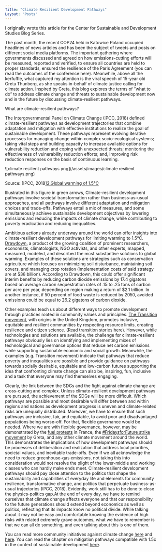```yaml
---
Title: "Climate Resilient Development Pathways"
Layout: "Posts"
---
```


I originally wrote this article for the  Center for Sustainable and Development Studies Blog Series.

The past month, the recent COP24 held in Katowice Poland occupied headlines of news articles and has been the subject of tweets and posts on different social media platforms. The important gathering where governments discussed and agreed on how emissions-cutting efforts will be measured, reported and verified, to ensure all countries are held to proper standards, ensured the resilience of the Paris Agreement (you can read the outcomes of the conference here). Meanwhile, above all the kerfuffle, what captured my attention is the viral speech of 15-year old Greta Thunberg, as she speaks in-behalf of climate justice calling for climate action. Inspired by Greta, this blog explores the terms of “what to do” to address climate change and threats to sustainable development now and in the future by discussing climate-resilient pathways.  

What are climate-resilient pathways?

The Intergovernmental Panel on Climate Change (IPCC, 2018) defined climate-resilient pathways as development trajectories that combine adaptation and mitigation with effective institutions to realize the goal of sustainable development. These pathways represent evolving iterative processes for managing change within complex socio-ecological systems; taking vital steps and building capacity to increase available options for vulnerability reduction and coping with unexpected threats; monitoring the effectiveness of vulnerability reduction efforts; and, improving risk reduction responses on the basis of continuous learning.

![climate resilient pathways.png](/assets/images/climate resilient pathways.png) 

Source: [IPCC, 2018[12.Global warming of 1.5°C](https://www.ipcc.ch/sr15/)

Illustrated in this figure in green arrows, Climate-resilient development pathways involve societal transformation rather than business-as-usual approaches, and all pathways involve different adaptation and mitigation choices and trade-offs. Pathways entail a mix of measures, and some simultaneously achieve sustainable development objectives by lowering emissions and reducing the impacts of climate change, while contributing to poverty eradication and reducing inequalities.

Ambitious actions already underway around the world can offer insights into climate-resilient development pathways for limiting warming to 1.5°C. [Drawdown](https://www.drawdown.org), a product of the growing coalition of prominent researchers, economists, climatologists, NGO activists, and other experts, mapped, measured, modeled, and described the most substantive solutions to global warming. Examples of these solutions are strategies such as conservation agriculture which focuses on minimizing soil disturbance, maintaining soil covers, and managing crop rotation (implementation costs of said strategy are at $38 billion). According to Drawdown, this could offer significant interim benefits by reducing carbon dioxide emissions by 17.4 gigatons based on average carbon sequestration rates of .15 to .25 tons of carbon per acre per year, depending on region making a return of $2.1 trillion. In another instance, if 50 percent of food waste is reduced by 2050, avoided emissions could be equal to 26.2 gigatons of carbon dioxide. 

Other examples teach us about different ways to promote development through practices rooted in community values and principles. [The Transition movement](https://transitionnetwork.org/about-the-movement/), with origins in the United Kingdom, promotes inclusive, equitable and resilient communities by respecting resource limits, creating resilience and citizen science. (Read transition stories [here](https://transitionnetwork.org/stories/)). However, while technologies and solutions are available, the challenge for climate-resilient pathways obviously lies on identifying and implementing mixes of technological and governance options that reduce net carbon emissions while supporting sustainable economic and social growth. Meanwhile, the examples (e.g. Transition movement) indicate that pathways that reduce poverty and inequalities are possible and provide guidance on pathways towards socially desirable, equitable and low-carbon futures supporting the idea that confronting climate change can also be, inspiring, fun, inclusive and a task that everyone may find themselves engaging.

Clearly, the link between the SDGs and the fight against climate change are cross-cutting and complex. Unless climate-resilient development pathways are pursued, the achievement of the SDGs will be more difficult. Which pathways are possible and most desirable will differ between and within regions and nations as development progress is uneven and climate-related risks are unequally distributed. Moreover, we have to ensure that such pathways are inclusive, fair, and equitable, to avoid poor and disadvantaged populations being worse-off. For that, flexible governance would be needed. Where we are with flexible governance, however, may be demonstrated by the [fuel protests](https://www.bbc.com/news/world-europe-46439469) in France, the [#FridaysforFuture strike movement](https://twitter.com/hashtag/FridaysForFuture?src=hash) by Greta, and any other climate movement around the world. This demonstrates the implications of how development pathways should be processes of deliberation and realization that address local priorities, societal values, and inevitable trade-offs. Even if we all acknowledge the need to reduce greenhouse-gas emissions, not taking this into consideration would not resolve the plight of the lower-middle and working classes who can hardly make ends meet. Climate-resilient development pathways should pay close attention to the politics that shape the sustainability and capabilities of everyday life and elements for community resilience, transformative change, and politics that perpetuate business-as-usual trajectories (IPCC, 2018). Evidently, work still has to be done to close the physics-politics gap.At the end of every day, we have to remind ourselves that climate change affects everyone and that our responsibility to the future generations should extend beyond economics as well as politics, reflecting that its impacts know no political divide. While talking about it may not be easy and comfortable knowing the evidence of high risks with related extremely grave outcomes, what we have to remember is that we can all do something, and even talking about this is one of them.  

You can read more community initiatives against climate change [here](https://www.google.com/url?q=https://www.transitionblackisle.org/news.asp?newsid%3D838&sa=D&source=editors&ust=1630306253594000&usg=AOvVaw1KOoYiKcKd89tQekhR0w4B) and [here](https://climate.nasa.gov/news/1026/just-5-questions-community-initiatives-against-climate-change/).
You can read the chapter on mitigation pathways compatible with 1.5c in the context of sustainable development [here](https://www.ipcc.ch/sr15/).
